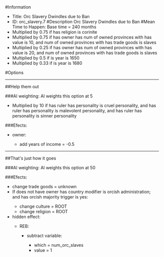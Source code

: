 #Information
 - Title: Orc Slavery Dwindles due to Ban
 - ID: orc_slavery.7
#Description
Orc Slavery Dwindles due to Ban
#Mean Time to Happen:
Base time = 240 months
 - Multiplied by 0.75 if has religion is corinite
 - Multiplied by 0.75 if has owner has num of owned provinces with has value is 10, and num of owned provinces with has trade goods is slaves
 - Multiplied by 0.25 if has owner has num of owned provinces with has value is 20, and num of owned provinces with has trade goods is slaves
 - Multiplied by 0.5 if is year is 1650
 - Multiplied by 0.33 if is year is 1680

#Options

___
##Help them out

###AI weighting:
AI weights this option at 5
 - Multiplied by 10 if has ruler has personality is cruel personality, and has ruler has personality is malevolent personality, and has ruler has personality is sinner personality


###Efects:<ul><li>owner:</li><ul><li>add years of income = -0.5</li></ul></ul>

___
##That's just how it goes

###AI weighting:
AI weights this option at 50


###Efects:<ul><li>change trade goods = unknown</li><li>If does not have owner has country modifier is orcish administration; and  has orcish majority trigger is yes:</li><ul><li>change culture = ROOT</li><li>change religion = ROOT</li></ul><li>hidden effect:</li><ul><li>REB:</li><ul><li>subtract variable:</li><ul><li>which = num_orc_slaves</li><li>value = 1</li></ul></ul></ul></ul>
